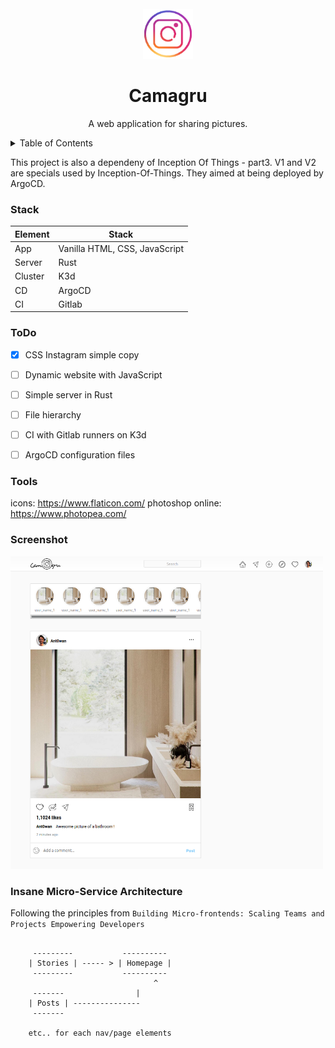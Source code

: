 <!-- TITLE -->
<br />
<div align="center">
  <img src="logo.png" alt="Logo" width="80" height="80">
  <h1 align="center">Camagru</h3>
  <p align="center">
    A web application for sharing pictures.
  </p>
</div>

<!-- TABLE OF CONTENTS -->
<details>
  <summary>Table of Contents</summary>
  <ol>
    <li>
      <a href="#about-the-project">About The Project</a>
      <ul>
        <li><a href="#built-with">Built With</a></li>
      </ul>
    </li>
    <li>
      <a href="#getting-started">Getting Started</a>
      <ul>
        <li><a href="#prerequisites">Prerequisites</a></li>
        <li><a href="#installation">Installation</a></li>
      </ul>
    </li>
    <li><a href="#usage">Usage</a></li>
    <li><a href="#roadmap">Roadmap</a></li>
    <li><a href="#contributing">Contributing</a></li>
    <li><a href="#license">License</a></li>
    <li><a href="#contact">Contact</a></li>
    <li><a href="#acknowledgments">Acknowledgments</a></li>
  </ol>
</details>


This project is also a dependeny of Inception Of Things - part3. V1 and V2 are specials used by Inception-Of-Things. They aimed at being deployed by ArgoCD.

### Stack

Element    |  Stack
---        | ---
App        | Vanilla HTML, CSS, JavaScript
Server     | Rust
Cluster    | K3d
CD         | ArgoCD
CI         | Gitlab

### ToDo

- [x] CSS Instagram simple copy
- [ ] Dynamic website with JavaScript
- [ ] Simple server in Rust
- [ ] File hierarchy
- [ ] CI with Gitlab runners on K3d
- [ ] ArgoCD configuration files


### Tools

icons: https://www.flaticon.com/
photoshop online: https://www.photopea.com/


### Screenshot
<div align="left"><img src="miniature.png" alt="miniature" width="500" height="500"></div>


### Insane Micro-Service Architecture

Following the principles from  `Building Micro-frontends: Scaling Teams and Projects Empowering Developers`

```shell

	 ---------           ----------
	| Stories | ----- > | Homepage |
	 ---------           ----------
                                ^
	 -------                |
	| Posts | ---------------
	 -------

	etc.. for each nav/page elements
```

